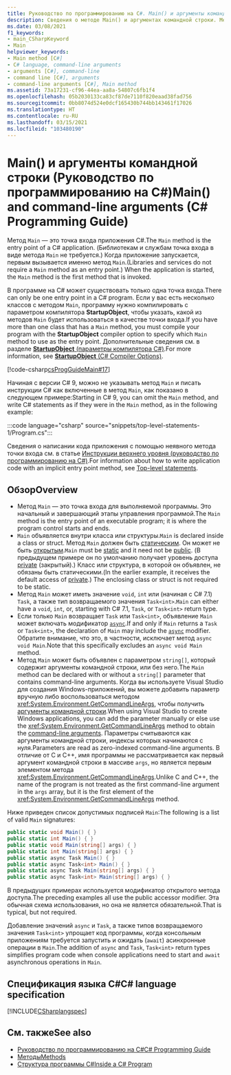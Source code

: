 ```yaml
---
title: Руководство по программированию на C#. Main() и аргументы командной строки
description: Сведения о методе Main() и аргументах командной строки. Метод Main является точкой входа для исполняемой программы.
ms.date: 03/08/2021
f1_keywords:
- main_CSharpKeyword
- Main
helpviewer_keywords:
- Main method [C#]
- C# language, command-line arguments
- arguments [C#], command-line
- command line [C#], arguments
- command-line arguments [C#], Main method
ms.assetid: 73a17231-cf96-44ea-aa8a-54807c6fb1f4
ms.openlocfilehash: 05b2030133ca83cf87de7110f820eaad38fad756
ms.sourcegitcommit: 0bb8074d524e0dcf165430b744bb143461f17026
ms.translationtype: HT
ms.contentlocale: ru-RU
ms.lasthandoff: 03/15/2021
ms.locfileid: "103480190"
---
```

# <a name="main-and-command-line-arguments-c-programming-guide"></a><span data-ttu-id="5bd42-104">Main() и аргументы командной строки (Руководство по программированию на C#)</span><span class="sxs-lookup"><span data-stu-id="5bd42-104">Main() and command-line arguments (C# Programming Guide)</span></span>

<span data-ttu-id="5bd42-105">Метод `Main` — это точка входа приложения C#.</span><span class="sxs-lookup"><span data-stu-id="5bd42-105">The `Main` method is the entry point of a C# application.</span></span> <span data-ttu-id="5bd42-106">(Библиотекам и службам точка входа в виде метода `Main` не требуется.) Когда приложение запускается, первым вызывается именно метод `Main`.</span><span class="sxs-lookup"><span data-stu-id="5bd42-106">(Libraries and services do not require a `Main` method as an entry point.) When the application is started, the `Main` method is the first method that is invoked.</span></span>

<span data-ttu-id="5bd42-107">В программе на C# может существовать только одна точка входа.</span><span class="sxs-lookup"><span data-stu-id="5bd42-107">There can only be one entry point in a C# program.</span></span> <span data-ttu-id="5bd42-108">Если у вас есть несколько классов с методом `Main`, программу нужно компилировать с параметром компилятора **StartupObject**, чтобы указать, какой из методов `Main` будет использоваться в качестве точки входа.</span><span class="sxs-lookup"><span data-stu-id="5bd42-108">If you have more than one class that has a `Main` method, you must compile your program with the **StartupObject** compiler option to specify which `Main` method to use as the entry point.</span></span> <span data-ttu-id="5bd42-109">Дополнительные сведения см. в разделе [**StartupObject** (параметры компилятора C#)](../../language-reference/compiler-options/advanced.md#mainentrypoint-or-startupobject).</span><span class="sxs-lookup"><span data-stu-id="5bd42-109">For more information, see [**StartupObject** (C# Compiler Options)](../../language-reference/compiler-options/advanced.md#mainentrypoint-or-startupobject).</span></span>

[!code-csharp[csProgGuideMain#17](~/samples/snippets/csharp/VS_Snippets_VBCSharp/csProgGuideMain/CS/Class1.cs#17)]

<span data-ttu-id="5bd42-110">Начиная с версии C# 9, можно не указывать метод `Main` и писать инструкции C# как включенные в метод `Main`, как показано в следующем примере:</span><span class="sxs-lookup"><span data-stu-id="5bd42-110">Starting in C# 9, you can omit the `Main` method, and write C# statements as if they were in the `Main` method, as in the following example:</span></span>

:::code language="csharp" source="snippets/top-level-statements-1/Program.cs":::

<span data-ttu-id="5bd42-111">Сведения о написании кода приложения с помощью неявного метода точки входа см. в статье [Инструкции верхнего уровня (руководство по программированию на C#)](top-level-statements.md).</span><span class="sxs-lookup"><span data-stu-id="5bd42-111">For information about how to write application code with an implicit entry point method, see [Top-level statements](top-level-statements.md).</span></span>

## <a name="overview"></a><span data-ttu-id="5bd42-112">Обзор</span><span class="sxs-lookup"><span data-stu-id="5bd42-112">Overview</span></span>

- <span data-ttu-id="5bd42-113">Метод `Main` — это точка входа для выполняемой программы. Это начальный и завершающий этапы управления программой.</span><span class="sxs-lookup"><span data-stu-id="5bd42-113">The `Main` method is the entry point of an executable program; it is where the program control starts and ends.</span></span>
- <span data-ttu-id="5bd42-114">`Main` объявляется внутри класса или структуры.</span><span class="sxs-lookup"><span data-stu-id="5bd42-114">`Main` is declared inside a class or struct.</span></span> <span data-ttu-id="5bd42-115">Метод `Main` должен быть [статическим](../../language-reference/keywords/static.md). Он может не быть [открытым](../../language-reference/keywords/public.md).</span><span class="sxs-lookup"><span data-stu-id="5bd42-115">`Main` must be [static](../../language-reference/keywords/static.md) and it need not be [public](../../language-reference/keywords/public.md).</span></span> <span data-ttu-id="5bd42-116">(В предыдущем примере он по умолчанию получает уровень доступа [private](../../language-reference/keywords/private.md) (закрытый).) Класс или структура, в которой он объявлен, не обязаны быть статическими.</span><span class="sxs-lookup"><span data-stu-id="5bd42-116">(In the earlier example, it receives the default access of [private](../../language-reference/keywords/private.md).) The enclosing class or struct is not required to be static.</span></span>
- <span data-ttu-id="5bd42-117">Метод `Main` может иметь значение `void`, `int` или (начиная с C# 7.1) `Task`, а также тип возвращаемого значения `Task<int>`.</span><span class="sxs-lookup"><span data-stu-id="5bd42-117">`Main` can either have a `void`, `int`, or, starting with C# 7.1, `Task`, or `Task<int>` return type.</span></span>
- <span data-ttu-id="5bd42-118">Если только `Main` возвращает `Task` или `Task<int>`, объявление `Main` может включать модификатор [`async`](../../language-reference/keywords/async.md).</span><span class="sxs-lookup"><span data-stu-id="5bd42-118">If and only if `Main` returns a `Task` or `Task<int>`, the declaration of `Main` may include the [`async`](../../language-reference/keywords/async.md) modifier.</span></span> <span data-ttu-id="5bd42-119">Обратите внимание, что это, в частности, исключает метод `async void Main`.</span><span class="sxs-lookup"><span data-stu-id="5bd42-119">Note that this specifically excludes an `async void Main` method.</span></span>
- <span data-ttu-id="5bd42-120">Метод `Main` может быть объявлен с параметром `string[]`, который содержит аргументы командной строки, или без него.</span><span class="sxs-lookup"><span data-stu-id="5bd42-120">The `Main` method can be declared with or without a `string[]` parameter that contains command-line arguments.</span></span> <span data-ttu-id="5bd42-121">Когда вы используете Visual Studio для создания Windows-приложений, вы можете добавить параметр вручную либо воспользоваться методом <xref:System.Environment.GetCommandLineArgs>, чтобы получить [аргументы командной строки](command-line-arguments.md).</span><span class="sxs-lookup"><span data-stu-id="5bd42-121">When using Visual Studio to create Windows applications, you can add the parameter manually or else use the <xref:System.Environment.GetCommandLineArgs> method to obtain the [command-line arguments](command-line-arguments.md).</span></span> <span data-ttu-id="5bd42-122">Параметры считываются как аргументы командной строки, индексы которых начинаются с нуля.</span><span class="sxs-lookup"><span data-stu-id="5bd42-122">Parameters are read as zero-indexed command-line arguments.</span></span> <span data-ttu-id="5bd42-123">В отличие от C и C++, имя программы не рассматривается как первый аргумент командной строки в массиве `args`, но является первым элементом метода <xref:System.Environment.GetCommandLineArgs>.</span><span class="sxs-lookup"><span data-stu-id="5bd42-123">Unlike C and C++, the name of the program is not treated as the first command-line argument in the `args` array, but it is the first element of the <xref:System.Environment.GetCommandLineArgs> method.</span></span>

<span data-ttu-id="5bd42-124">Ниже приведен список допустимых подписей `Main`:</span><span class="sxs-lookup"><span data-stu-id="5bd42-124">The following is a list of valid `Main` signatures:</span></span>

```csharp
public static void Main() { }
public static int Main() { }
public static void Main(string[] args) { }
public static int Main(string[] args) { }
public static async Task Main() { }
public static async Task<int> Main() { }
public static async Task Main(string[] args) { }
public static async Task<int> Main(string[] args) { }
```

<span data-ttu-id="5bd42-125">В предыдущих примерах используется модификатор открытого метода доступа.</span><span class="sxs-lookup"><span data-stu-id="5bd42-125">The preceding examples all use the public accessor modifier.</span></span> <span data-ttu-id="5bd42-126">Эта обычная схема использования, но она не является обязательной.</span><span class="sxs-lookup"><span data-stu-id="5bd42-126">That is typical, but not required.</span></span>

<span data-ttu-id="5bd42-127">Добавление значений `async` и `Task`, а также типов возвращаемого значения `Task<int>` упрощает код программы, когда консольным приложениям требуется запустить и ожидать (`await`) асинхронные операции в `Main`.</span><span class="sxs-lookup"><span data-stu-id="5bd42-127">The addition of `async` and `Task`, `Task<int>` return types simplifies program code when console applications need to start and `await` asynchronous operations in `Main`.</span></span>

## <a name="c-language-specification"></a><span data-ttu-id="5bd42-128">Спецификация языка C#</span><span class="sxs-lookup"><span data-stu-id="5bd42-128">C# language specification</span></span>

[!INCLUDE[CSharplangspec](~/includes/csharplangspec-md.md)]

## <a name="see-also"></a><span data-ttu-id="5bd42-129">См. также</span><span class="sxs-lookup"><span data-stu-id="5bd42-129">See also</span></span>

- [<span data-ttu-id="5bd42-130">Руководство по программированию на C#</span><span class="sxs-lookup"><span data-stu-id="5bd42-130">C# Programming Guide</span></span>](../index.md)
- [<span data-ttu-id="5bd42-131">Методы</span><span class="sxs-lookup"><span data-stu-id="5bd42-131">Methods</span></span>](../classes-and-structs/methods.md)
- [<span data-ttu-id="5bd42-132">Структура программы C#</span><span class="sxs-lookup"><span data-stu-id="5bd42-132">Inside a C# Program</span></span>](../inside-a-program/index.md)
